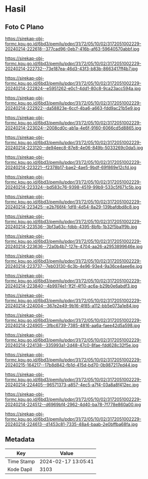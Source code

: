 # Hasil

## Foto C Plano

https://sirekap-obj-formc.kpu.go.id/6bd3/pemilu/pdpr/31/72/05/10/02/3172051002229-20240214-222618--377cad96-0eb7-416b-af63-59640570abbf.jpg

https://sirekap-obj-formc.kpu.go.id/6bd3/pemilu/pdpr/31/72/05/10/02/3172051002229-20240214-222732--73e187ea-46d3-43f3-b83b-8663417ff4b7.jpg

https://sirekap-obj-formc.kpu.go.id/6bd3/pemilu/pdpr/31/72/05/10/02/3172051002229-20240214-222824--e5951262-e0c1-4dd1-80c8-9ca23acc594a.jpg

https://sirekap-obj-formc.kpu.go.id/6bd3/pemilu/pdpr/31/72/05/10/02/3172051002229-20240214-222922--da58823e-6ccf-4ba6-a663-fdd9ac21b5e9.jpg

https://sirekap-obj-formc.kpu.go.id/6bd3/pemilu/pdpr/31/72/05/10/02/3172051002229-20240214-223024--2008cd0c-ab1a-4e6f-9160-6066cd5d8865.jpg

https://sirekap-obj-formc.kpu.go.id/6bd3/pemilu/pdpr/31/72/05/10/02/3172051002229-20240214-223120--de94eec8-87e8-4e06-849b-5033269c0da5.jpg

https://sirekap-obj-formc.kpu.go.id/6bd3/pemilu/pdpr/31/72/05/10/02/3172051002229-20240214-223221--f2378b17-bae2-4ae5-9bdf-69f869e12cfd.jpg

https://sirekap-obj-formc.kpu.go.id/6bd3/pemilu/pdpr/31/72/05/10/02/3172051002229-20240214-223324--bd583c76-9398-4519-99b9-533c5f671c5b.jpg

https://sirekap-obj-formc.kpu.go.id/6bd3/pemilu/pdpr/31/72/05/10/02/3172051002229-20240214-223425--e2b766f4-1df8-4d54-8a29-139bafdbd8c8.jpg

https://sirekap-obj-formc.kpu.go.id/6bd3/pemilu/pdpr/31/72/05/10/02/3172051002229-20240214-223536--3bf3a63c-fdbb-4395-8bfb-1b32f5ba1f9b.jpg

https://sirekap-obj-formc.kpu.go.id/6bd3/pemilu/pdpr/31/72/05/10/02/3172051002229-20240214-223636--72a0b4b7-127e-4704-aa26-a2953899646e.jpg

https://sirekap-obj-formc.kpu.go.id/6bd3/pemilu/pdpr/31/72/05/10/02/3172051002229-20240214-223737--7eb03130-6c3b-4e96-93e4-9a36ce4aee6e.jpg

https://sirekap-obj-formc.kpu.go.id/6bd3/pemilu/pdpr/31/72/05/10/02/3172051002229-20240214-223840--4b9974e1-1f2f-4f10-ac6a-b29b0e6abdf3.jpg

https://sirekap-obj-formc.kpu.go.id/6bd3/pemilu/pdpr/31/72/05/10/02/3172051002229-20240214-224004--367e2e49-9b16-4f85-a112-bb5e073a1e84.jpg

https://sirekap-obj-formc.kpu.go.id/6bd3/pemilu/pdpr/31/72/05/10/02/3172051002229-20240214-224905--3fbc6739-7385-4816-aa6a-faee42d5a598.jpg

https://sirekap-obj-formc.kpu.go.id/6bd3/pemilu/pdpr/31/72/05/10/02/3172051002229-20240214-224138--335993a1-2d48-47c0-8fae-fdd628c32f5e.jpg

https://sirekap-obj-formc.kpu.go.id/6bd3/pemilu/pdpr/31/72/05/10/02/3172051002229-20240215-164217--17b8d842-fb1d-415d-bd70-0b987217ed44.jpg

https://sirekap-obj-formc.kpu.go.id/6bd3/pemilu/pdpr/31/72/05/10/02/3172051002229-20240214-224405--96571373-a857-4ec5-a7f4-03a8a8f412ec.jpg

https://sirekap-obj-formc.kpu.go.id/6bd3/pemilu/pdpr/31/72/05/10/02/3172051002229-20240214-224512--d6969bf4-2962-4d40-ba78-7f778e860a00.jpg

https://sirekap-obj-formc.kpu.go.id/6bd3/pemilu/pdpr/31/72/05/10/02/3172051002229-20240214-224613--d1453c81-7335-48a4-baab-2e0bffba68fa.jpg


## Metadata

| Key        | Value               |
| ---------- | ------------------- |
| Time Stamp | 2024-02-17 13:05:41 |
| Kode Dapil | 3103                |



